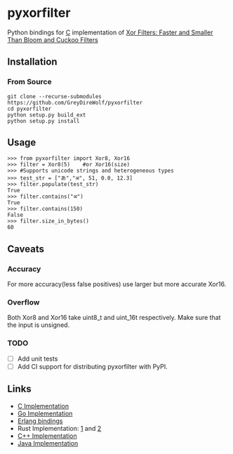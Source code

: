 # pyxorfilter

Python bindings for [C](https://github.com/FastFilter/xor_singleheader) implementation of [Xor Filters: Faster and Smaller Than Bloom and Cuckoo Filters](https://arxiv.org/abs/1912.08258)
## Installation
### From Source
```
git clone --recurse-submodules https://github.com/GreyDireWolf/pyxorfilter
cd pyxorfilter
python setup.py build_ext
python setup.py install
```
## Usage
```
>>> from pyxorfilter import Xor8, Xor16
>>> filter = Xor8(5)	#or Xor16(size)
>>> #Supports unicode strings and heterogeneous types
>>> test_str = ["あ","अ", 51, 0.0, 12.3]
>>> filter.populate(test_str)
True
>>> filter.contains("अ")
True
>>> filter.contains(150)
False
>>> filter.size_in_bytes()
60
```
## Caveats
### Accuracy
For more accuracy(less false positives) use larger but more accurate Xor16.
### Overflow
Both Xor8 and Xor16 take uint8_t and uint_16t respectively. Make sure that the input is unsigned.

### TODO

- [ ] Add unit tests
- [ ] Add CI support for distributing pyxorfilter with PyPI.

## Links
* [C Implementation](https://github.com/FastFilter/xor_singleheader)
* [Go Implementation](https://github.com/FastFilter/xorfilter)
* [Erlang bindings](https://github.com/mpope9/exor_filter)
* Rust Implementation: [1](https://github.com/bnclabs/xorfilter) and [2](https://github.com/codri/xorfilter-rs)
* [C++ Implementation](https://github.com/FastFilter/fastfilter_cpp)
* [Java Implementation](https://github.com/FastFilter/fastfilter_java)
